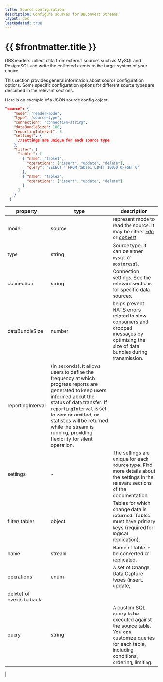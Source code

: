 ```yaml
---
title: Source configuration.
description: Configure sources for DBConvert Streams.
layout: doc
lastUpdated: true
---
```


# {{ $frontmatter.title }}

DBS readers collect data from external sources such as MySQL and PostgreSQL and
write the collected events to the target system of your choice.

This section provides general information about source configuration options.
Some specific configuration options for different source types are described in
the relevant sections.

Here is an example of a JSON source config object.

```json
"source": {
    "mode": "reader-mode",
    "type": "source-type",
    "connection": "connection-string",
    "dataBundleSize": 100,
    "reportingInterval": 5,
    "settings": {
      //settings are unique for each source type
    },
    "filter": {
      "tables": [
        { "name": "table1",
          "operations": ["insert", "update", "delete"],
          "query": "SELECT * FROM table1 LIMIT 10000 OFFSET 0"
        },
        { "name": "table2",
          "operations": ["insert", "update", "delete"]
        }
      ]
    }
  }
```

| property          | type                                                                                                                                                                                                                                                                                                              | description                                                                                                                          |
| ----------------- | ----------------------------------------------------------------------------------------------------------------------------------------------------------------------------------------------------------------------------------------------------------------------------------------------------------------- | ------------------------------------------------------------------------------------------------------------------------------------ |
| mode              | source                                                                                                                                                                                                                                                                                                            | represent mode to read the source. It may be either _[cdc](/sources/what-is-cdc)_ or _[convert](/sources/conversion-mode)_           |
| type              | string                                                                                                                                                                                                                                                                                                            | Source type. It can be either `mysql` or `postgresql`.                                                                               |
| connection        | string                                                                                                                                                                                                                                                                                                            | Connection settings. See the relevant sections for specific data sources.                                                            |
| dataBundleSize    | number                                                                                                                                                                                                                                                                                                            | helps prevent NATS errors related to slow consumers and dropped messages by optimizing the size of data bundles during transmission. |
| reportingInterval | (in seconds). It allows users to define the frequency at which progress reports are generated to keep users informed about the status of data transfer. If `reportingInterval` is set to zero or omitted, no statistics will be returned while the stream is running, providing flexibility for silent operation. |                                                                                                                                      |
| settings          | -                                                                                                                                                                                                                                                                                                                 | The settings are unique for each source type. Find more details about the settings in the relevant sections of the documentation.    |
| filter/ tables    | object                                                                                                                                                                                                                                                                                                            | Tables for which change data is returned. Tables must have primary keys (required for logical replication).                          |
| name              | stream                                                                                                                                                                                                                                                                                                            | Name of table to be converted or replicated.                                                                                         |
| operations | enum | A set of Change Data Capture types (insert, update,
delete) of events to track. |
| query | string | A custom SQL query to be executed against the source table. You can customize queries for each table, including conditions, ordering, limiting.
|
